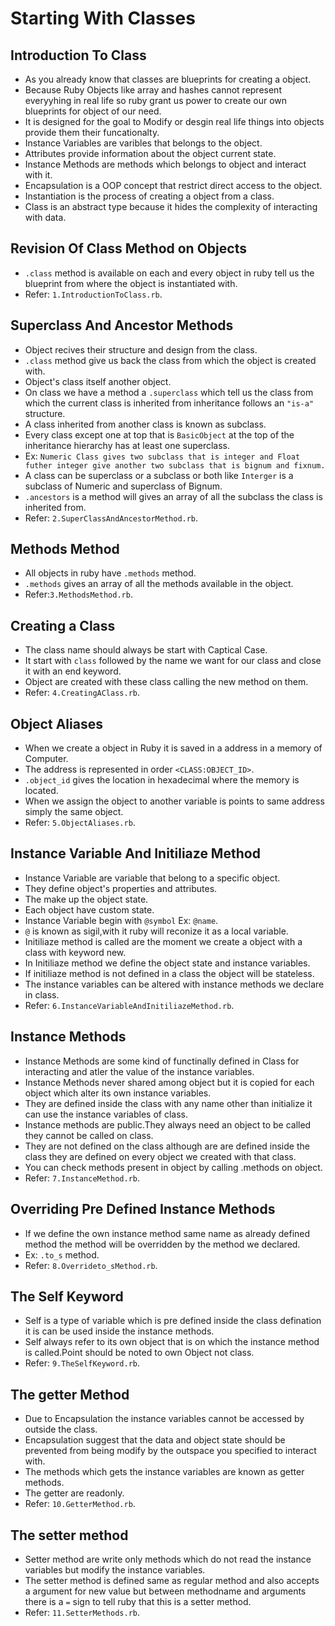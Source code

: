 # Starting With Classes
 ## Introduction To Class
  - As you already know that classes are blueprints for creating a object.
  - Because Ruby Objects like array and hashes cannot represent everyyhing in real life so ruby grant us power to create our own blueprints for object of our need.
  - It is designed for the goal to Modify or desgin real life things into objects provide them their funcationalty.
  - Instance Variables are varibles that belongs to the object.
  - Attributes provide information about the object current state.
  - Instance Methods are methods which belongs to object and interact with it.
  - Encapsulation is a OOP concept that restrict direct access to the object.
  - Instantiation is the process of creating a object from a class.
  - Class is an abstract type because it hides the complexity of interacting with data.

 ## Revision Of Class Method on Objects
  - `.class` method is available on each and every object in ruby tell us the blueprint from where the object is instantiated with.
  - Refer: `1.IntroductionToClass.rb`.

 ## Superclass And Ancestor Methods
  - Object recives their structure and design from the class.
  - `.class` method give us back the class from which the object is created with.
  - Object's class itself another object.
  - On class we have a method a `.superclass` which tell us the class from which the current class is inherited from inheritance follows an `"is-a"` structure.
  - A class inherited from another class is known as subclass.
  - Every class except one at top that is `BasicObject` at the top of the inheritance hierarchy has at least one superclass.
  - Ex: `Numeric Class gives two subclass that is integer and Float futher integer give another two subclass that is bignum and fixnum.`
  - A class can be superclass or a subclass or both like `Interger` is a subclass of Numeric and superclass of Bignum.
  - `.ancestors` is a method will gives an array of all the subclass the class is inherited from.
  - Refer: `2.SuperClassAndAncestorMethod.rb`.

 ## Methods Method
  - All objects in ruby have `.methods` method.
  - `.methods` gives an array of all the methods available in the object.
  - Refer:`3.MethodsMethod.rb`.

 ## Creating a Class
  - The class name should always be start with Captical Case.
  - It start with `class` followed by the name we want for our class and close it with an end keyword.
  - Object are created with these class calling the new method on them.
  - Refer: `4.CreatingAClass.rb`.

 ## Object Aliases
  - When we create a object in Ruby it is saved in a address in a memory of Computer.
  - The address is represented in order `<CLASS:OBJECT_ID>`.
  - `.object_id` gives the location in hexadecimal where the memory is located.
  - When we assign the object to another variable is points to same address simply the same object.
  - Refer: `5.ObjectAliases.rb`.

 ## Instance Variable And Initiliaze Method
  - Instance Variable are variable that belong to a specific object.
  - They define object's properties and attributes.
  - The make up the object state.
  - Each object have custom state.
  - Instance Variable begin with `@symbol` Ex: `@name`.
  - `@` is known as sigil,with it ruby will reconize it as a local variable.
  - Initiliaze method is called are the moment we create a object with a class with keyword new.
  - In Initiliaze method we define the object state and instance variables.
  - If initiliaze method is not defined in  a class the object will be stateless.
  - The instance variables can be altered with instance methods we declare in class.
  - Refer: `6.InstanceVariableAndInitiliazeMethod.rb`.

 ## Instance Methods
  - Instance Methods are some kind of functinally defined in Class for interacting and atler the value of the instance variables.
  - Instance Methods never shared among object but it is copied for each object which alter its own instance variables.
  - They are defined inside the class with any name other than initialize it can use the instance variables of class.
  - Instance methods are public.They always need an object to be called they cannot be called on class.
  - They are not defined on the class although are are defined inside the class they are defined on every object we created with that class.
  - You can check methods present in object by calling .methods on object.
  - Refer: `7.InstanceMethod.rb`.

 ## Overriding Pre Defined Instance Methods
  - If we define the own instance method same name as already defined method the method will be overridden by the method we declared.
  - Ex: `.to_s` method.
  - Refer: `8.Overrideto_sMethod.rb`.

 ## The Self Keyword
  - Self is a type of variable which is pre defined inside the class defination it is can be used inside the instance methods.
  - Self always refer to its own object that is on which the instance method is called.Point should be noted to own Object not class.
  - Refer: `9.TheSelfKeyword.rb`.

 ## The getter Method
  - Due to Encapsulation the instance variables cannot be accessed by outside the class.
  - Encapsulation suggest that the data and object state should be prevented from being modify by the outspace you specified to interact with.
  - The methods which gets the instance variables are known as getter methods.
  - The getter are readonly.
  - Refer: `10.GetterMethod.rb`.

 ## The setter method
  - Setter method are write only methods which do not read the instance variables but modify the instance variables.
  - The setter method is defined same as regular method and also accepts a argument for new value but between methodname and arguments there is a `=` sign to tell ruby that this is a setter method.
  - Refer: `11.SetterMethods.rb`.